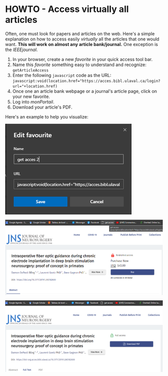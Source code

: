 # HOWTO - Access virtually all articles

Often, one must look for papers and articles on the web. Here's a simple explanation on how to access easily *virtually* all the articles that one would want. **This will work on almost any article bank/journal.** One exception is the *IEEEjournal*.

1. In your browser, create a new *favorite* in your quick access tool bar.
2. Name this *favorite* something easy to understand and recognize: `getArticleAccess`
3. Enter the following `javascript` code as the URL:
   `javascript:void(location.href="https://acces.bibl.ulaval.ca/login?url="+location.href)`
4. Once one an article bank webpage or a journal's article page, click on your new favorite.
5. Log into *monPortail*.
6. Download your article's PDF.



Here's an example to help you visualize:

![image-20200506164123447](../assets/HOWTO-AccessAllArticles/image-20200506164123447.png)



![image-20200506164219907](../assets/HOWTO-AccessAllArticles/image-20200506164219907.png)

![image-20200506164243538](../assets/HOWTO-AccessAllArticles/image-20200506164243538.png)
